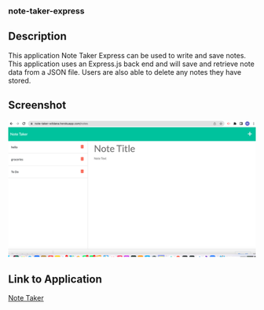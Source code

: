 ### note-taker-express

## Description
This application Note Taker Express can be used to write and save notes. This application uses an Express.js back end and will save and retrieve note data from a JSON file. Users are also able to delete any notes they have stored.

## Screenshot 

![screenhot](/note-taker-screenshot.png)

## Link to Application
[Note Taker](https://note-taker-wildana.herokuapp.com/notes)


